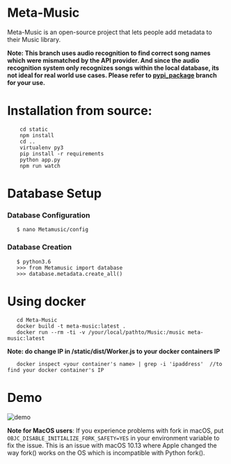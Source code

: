        
# Meta-Music
Meta-Music is an open-source project that lets people add metadata to their Music library. 


 **Note: This branch uses audio recognition to find correct song names which were mismatched by the API provider. And since the audio recognition system only recognizes songs within the local database, its not ideal for real world use cases.
 Please refer to  [pypi_package](https://github.com/unique1o1/Meta-Music/tree/pypi_package) branch for your use.**
 
 
# Installation from source:

        cd static
        npm install 
        cd ..
        virtualenv py3
        pip install -r requirements
        python app.py
        npm run watch

# Database Setup
### Database Configuration 

       $ nano Metamusic/config
       
### Database Creation

       $ python3.6
       >>> from Metamusic import database
       >>> database.metadata.create_all()
   
       
# Using docker

       cd Meta-Music
       docker build -t meta-music:latest . 
       docker run --rm -ti -v /your/local/pathto/Music:/music meta-music:latest
       
 **Note: do change IP in /static/dist/Worker.js to your docker containers IP**
       
       docker inspect <your container's name> | grep -i 'ipaddress'  //to find your docker container's IP
       
# Demo

![demo](https://media.giphy.com/media/8PBFETWIZ39tme3vow/giphy.gif)


**Note for MacOS users**: If you experience problems with fork in macOS, put `OBJC_DISABLE_INITIALIZE_FORK_SAFETY=YES` in your environment variable to fix the issue. This is an issue with macOS 10.13 where Apple changed the way fork() works on the OS which is incompatible with Python fork().
 
